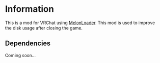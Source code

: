 # Information
 This is a mod for VRChat using [MelonLoader](https://melonwiki.xyz/#/).
 This mod is used to improve the disk usage after closing the game.

## Dependencies
 Coming soon...
